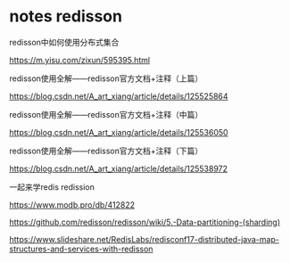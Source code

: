 # notes redisson

redisson中如何使用分布式集合

https://m.yisu.com/zixun/595395.html



redisson使用全解——redisson官方文档+注释（上篇）

https://blog.csdn.net/A_art_xiang/article/details/125525864


redisson使用全解——redisson官方文档+注释（中篇）

https://blog.csdn.net/A_art_xiang/article/details/125536050


redisson使用全解——redisson官方文档+注释（下篇）

https://blog.csdn.net/A_art_xiang/article/details/125538972


一起来学redis redission

https://www.modb.pro/db/412822




https://github.com/redisson/redisson/wiki/5.-Data-partitioning-(sharding)

https://www.slideshare.net/RedisLabs/redisconf17-distributed-java-map-structures-and-services-with-redisson


